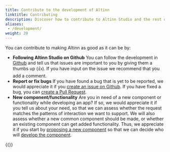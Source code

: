 ```yaml
---
title: Contribute to the development of Altinn
linktitle: Contributing
description: Discover how to contribute to Altinn Studio and the rest of Altinn 3.
aliases:
 - /development/
weight: 20
---
```


You can contribute to making Altinn as good as it can be by: 

- **Following Altinn Studio on Github** You can follow the development in [Github](https://github.com/Altinn/altinn-studio/issues) 
and tell us that issues are important to you by giving them a thumbs up (👍). If you have input on the issue we
recommend that you add a comment.
- **Report or fix bugs** If you have found a bug that is yet to be reported, we would appreciate it if you
[create an issue on Github](https://github.com/Altinn/altinn-studio/issues/new?assignees=&labels=kind%2Fbug&template=bug_report.md). 
If you have fixed a bug, you can [create a Pull Request](https://github.com/Altinn/altinn-studio/blob/master/docs/CONTRIBUTING.md#pull-requests). 
- **New component/functionality** Are you in need of a new component or functionality while developing an app? 
If so, we would appreciate it if you tell us about your need, so that we can assess whether the request matches
the patterns of interaction we want to support. We will also assess whether a new common component should be made,
or whether an existing component can get added functionality. Thus, we appreciate it if you start by
[proposing a new component](./propose-component/) so that we can decide who will [develop the component](./develop-component/).



{{<children description="true">}}
